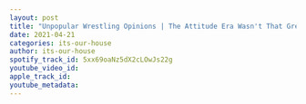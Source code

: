 ```yaml
---
layout: post
title: "Unpopular Wrestling Opinions | The Attitude Era Wasn't That Great And More |#28"
date: 2021-04-21
categories: its-our-house
author: its-our-house
spotify_track_id: 5xx69oaNz5dX2cLOwJs22g
youtube_video_id: 
apple_track_id: 
youtube_metadata: 
---
```

